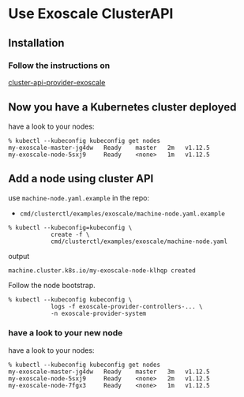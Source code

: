 # Use Exoscale ClusterAPI

## Installation

### Follow the instructions on

[cluster-api-provider-exoscale](https://github.com/pierre-emmanuelJ/cluster-api-provider-exoscale#cluster-api-provider-exoscale)

## Now you have a Kubernetes cluster deployed

have a look to your nodes:
```
% kubectl --kubeconfig kubeconfig get nodes
my-exoscale-master-jg4dw   Ready    master   2m   v1.12.5
my-exoscale-node-5sxj9     Ready    <none>   1m   v1.12.5
```

## Add a node using cluster API

use `machine-node.yaml.example` in the repo:
 - `cmd/clusterctl/examples/exoscale/machine-node.yaml.example`



```
% kubectl --kubeconfig=kubeconfig \
            create -f \
            cmd/clusterctl/examples/exoscale/machine-node.yaml
```
output
```
machine.cluster.k8s.io/my-exoscale-node-klhqp created
```

Follow the node bootstrap.

```console
% kubectl --kubeconfig kubeconfig \
            logs -f exoscale-provider-controllers-... \
            -n exoscale-provider-system
```

### have a look to your new node

have a look to your nodes:
```
% kubectl --kubeconfig kubeconfig get nodes
my-exoscale-master-jg4dw   Ready    master   3m   v1.12.5
my-exoscale-node-5sxj9     Ready    <none>   2m   v1.12.5
my-exoscale-node-7fgx3     Ready    <none>   1m   v1.12.5
```